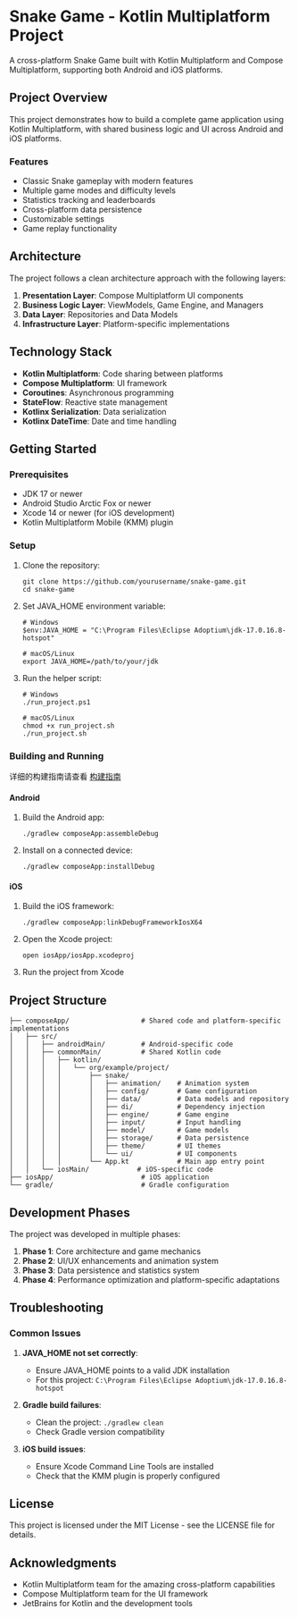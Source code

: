 # Snake Game - Kotlin Multiplatform Project

A cross-platform Snake Game built with Kotlin Multiplatform and Compose Multiplatform, supporting both Android and iOS platforms.

## Project Overview

This project demonstrates how to build a complete game application using Kotlin Multiplatform, with shared business logic and UI across Android and iOS platforms.

### Features

- Classic Snake gameplay with modern features
- Multiple game modes and difficulty levels
- Statistics tracking and leaderboards
- Cross-platform data persistence
- Customizable settings
- Game replay functionality

## Architecture

The project follows a clean architecture approach with the following layers:

1. **Presentation Layer**: Compose Multiplatform UI components
2. **Business Logic Layer**: ViewModels, Game Engine, and Managers
3. **Data Layer**: Repositories and Data Models
4. **Infrastructure Layer**: Platform-specific implementations

## Technology Stack

- **Kotlin Multiplatform**: Code sharing between platforms
- **Compose Multiplatform**: UI framework
- **Coroutines**: Asynchronous programming
- **StateFlow**: Reactive state management
- **Kotlinx Serialization**: Data serialization
- **Kotlinx DateTime**: Date and time handling

## Getting Started

### Prerequisites

- JDK 17 or newer
- Android Studio Arctic Fox or newer
- Xcode 14 or newer (for iOS development)
- Kotlin Multiplatform Mobile (KMM) plugin

### Setup

1. Clone the repository:
   ```
   git clone https://github.com/yourusername/snake-game.git
   cd snake-game
   ```

2. Set JAVA_HOME environment variable:
   ```
   # Windows
   $env:JAVA_HOME = "C:\Program Files\Eclipse Adoptium\jdk-17.0.16.8-hotspot"
   
   # macOS/Linux
   export JAVA_HOME=/path/to/your/jdk
   ```

3. Run the helper script:
   ```
   # Windows
   ./run_project.ps1
   
   # macOS/Linux
   chmod +x run_project.sh
   ./run_project.sh
   ```

### Building and Running

详细的构建指南请查看 [构建指南](build_guide.html)

#### Android

1. Build the Android app:
   ```
   ./gradlew composeApp:assembleDebug
   ```

2. Install on a connected device:
   ```
   ./gradlew composeApp:installDebug
   ```

#### iOS

1. Build the iOS framework:
   ```
   ./gradlew composeApp:linkDebugFrameworkIosX64
   ```

2. Open the Xcode project:
   ```
   open iosApp/iosApp.xcodeproj
   ```

3. Run the project from Xcode

## Project Structure

```
├── composeApp/                  # Shared code and platform-specific implementations
│   ├── src/
│   │   ├── androidMain/         # Android-specific code
│   │   ├── commonMain/          # Shared Kotlin code
│   │   │   ├── kotlin/
│   │   │   │   └── org/example/project/
│   │   │   │       ├── snake/
│   │   │   │       │   ├── animation/    # Animation system
│   │   │   │       │   ├── config/       # Game configuration
│   │   │   │       │   ├── data/         # Data models and repository
│   │   │   │       │   ├── di/           # Dependency injection
│   │   │   │       │   ├── engine/       # Game engine
│   │   │   │       │   ├── input/        # Input handling
│   │   │   │       │   ├── model/        # Game models
│   │   │   │       │   ├── storage/      # Data persistence
│   │   │   │       │   ├── theme/        # UI themes
│   │   │   │       │   └── ui/           # UI components
│   │   │   │       └── App.kt            # Main app entry point
│   │   └── iosMain/            # iOS-specific code
├── iosApp/                      # iOS application
└── gradle/                      # Gradle configuration
```

## Development Phases

The project was developed in multiple phases:

1. **Phase 1**: Core architecture and game mechanics
2. **Phase 2**: UI/UX enhancements and animation system
3. **Phase 3**: Data persistence and statistics system
4. **Phase 4**: Performance optimization and platform-specific adaptations

## Troubleshooting

### Common Issues

1. **JAVA_HOME not set correctly**:
   - Ensure JAVA_HOME points to a valid JDK installation
   - For this project: `C:\Program Files\Eclipse Adoptium\jdk-17.0.16.8-hotspot`

2. **Gradle build failures**:
   - Clean the project: `./gradlew clean`
   - Check Gradle version compatibility

3. **iOS build issues**:
   - Ensure Xcode Command Line Tools are installed
   - Check that the KMM plugin is properly configured

## License

This project is licensed under the MIT License - see the LICENSE file for details.

## Acknowledgments

- Kotlin Multiplatform team for the amazing cross-platform capabilities
- Compose Multiplatform team for the UI framework
- JetBrains for Kotlin and the development tools